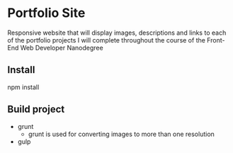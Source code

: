 # Portfolio Site 

Responsive website that will display images, descriptions and links to each of the portfolio projects I will complete throughout the course of the Front-End Web Developer Nanodegree

## Install

npm install

## Build project

* grunt
  * grunt is used for converting images to more than one resolution
* gulp
